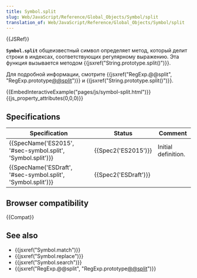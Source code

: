 ```yaml
---
title: Symbol.split
slug: Web/JavaScript/Reference/Global_Objects/Symbol/split
translation_of: Web/JavaScript/Reference/Global_Objects/Symbol/split
---
```


{{JSRef}}

**`Symbol.split`** общеизвестный символ определяет метод, который делит строки в индексах, соответствующих регулярному выражению. Эта функция вызывается методом {{jsxref("String.prototype.split()")}}.

Для подробной информации, смотрите {{jsxref("RegExp.@@split", "RegExp.prototype[@@split]()")}} и {{jsxref("String.prototype.split()")}}.

{{EmbedInteractiveExample("pages/js/symbol-split.html")}}{{js_property_attributes(0,0,0)}}

## Specifications

| Specification                                                | Status               | Comment             |
| ------------------------------------------------------------ | -------------------- | ------------------- |
| {{SpecName('ES2015', '#sec-symbol.split', 'Symbol.split')}}  | {{Spec2('ES2015')}}  | Initial definition. |
| {{SpecName('ESDraft', '#sec-symbol.split', 'Symbol.split')}} | {{Spec2('ESDraft')}} |                     |

## Browser compatibility

{{Compat}}

## See also

- {{jsxref("Symbol.match")}}
- {{jsxref("Symbol.replace")}}
- {{jsxref("Symbol.search")}}
- {{jsxref("RegExp.@@split", "RegExp.prototype[@@split]()")}}
